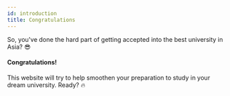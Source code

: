 ```yaml
---
id: introduction
title: Congratulations
---
```


So, you've done the hard part of getting accepted into the best university in Asia? :sunglasses:

#### Congratulations!

This website will try to help smoothen your preparation to study in your dream university. Ready? :fire: 
<!--stackedit_data:
eyJoaXN0b3J5IjpbLTE0OTgzMzE4MjVdfQ==
-->